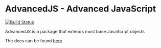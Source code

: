 # AdvancedJS - Advanced JavaScript
[![Build Status](https://travis-ci.com/PyroTechniac/AdvancedJS.svg?branch=master)](https://travis-ci.com/PyroTechniac/AdvancedJS)

AdvancedJS is a package that extends most base JavaScript objects

The docs can be found [here](https://github.com/PyroTechniac/AdvancedJS/blob/master/docs/docs.md)